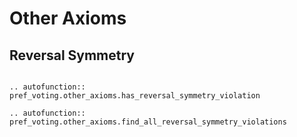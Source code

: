 Other Axioms
==========


## Reversal Symmetry

```{eval-rst}

.. autofunction:: pref_voting.other_axioms.has_reversal_symmetry_violation

.. autofunction:: pref_voting.other_axioms.find_all_reversal_symmetry_violations

```